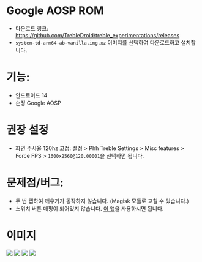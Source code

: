 # Google AOSP ROM

* 다운로드 링크: https://github.com/TrebleDroid/treble_experimentations/releases
* `system-td-arm64-ab-vanilla.img.xz` 이미지를 선택하여 다운로드하고 설치합니다.

# 기능: 
* 안드로이드 14
* 순정 Google AOSP

# 권장 설정
* 화면 주사율 120hz 고정: 설정 > Phh Treble Settings > Misc features > Force FPS > `1600x2560@120.00001`을 선택하면 됩니다.

# 문제점/버그: 
* 두 번 탭하여 깨우기가 동작하지 않습니다. (Magisk 모듈로 고칠 수 있습니다.)
* 스위치 버튼 매핑이 되어있지 않습니다. [이 앱](https://play.google.com/store/apps/details?id=io.github.sds100.keymapper&hl=es&gl=US)을 사용하시면 됩니다.

# 이미지
![](/images/aosp/1.png)
![](/images/aosp/2.png)
![](/images/aosp/3.png)
![](/images/aosp/4.png)
